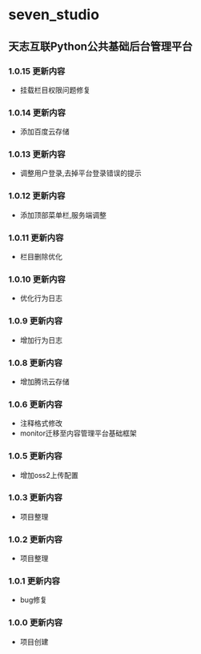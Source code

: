 # seven_studio

## 天志互联Python公共基础后台管理平台

### 1.0.15 更新内容
* 挂载栏目权限问题修复

### 1.0.14 更新内容
* 添加百度云存储

### 1.0.13 更新内容
* 调整用户登录,去掉平台登录错误的提示

### 1.0.12 更新内容
* 添加顶部菜单栏,服务端调整

### 1.0.11 更新内容
* 栏目删除优化

### 1.0.10 更新内容
* 优化行为日志

### 1.0.9 更新内容
* 增加行为日志

### 1.0.8 更新内容
* 增加腾讯云存储

### 1.0.6 更新内容
* 注释格式修改
* monitor迁移至内容管理平台基础框架

### 1.0.5 更新内容
* 增加oss2上传配置

### 1.0.3 更新内容
* 项目整理

### 1.0.2 更新内容
* 项目整理

### 1.0.1 更新内容
* bug修复

### 1.0.0 更新内容
* 项目创建